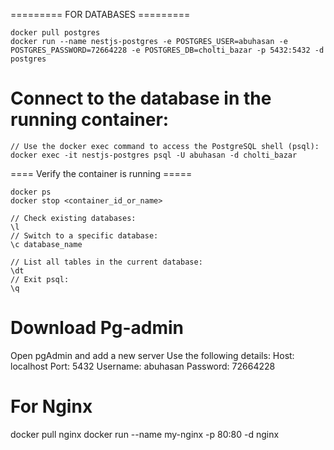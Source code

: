 
========= FOR DATABASES =========
```
docker pull postgres
docker run --name nestjs-postgres -e POSTGRES_USER=abuhasan -e POSTGRES_PASSWORD=72664228 -e POSTGRES_DB=cholti_bazar -p 5432:5432 -d postgres
```

# Connect to the database in the running container:
```
// Use the docker exec command to access the PostgreSQL shell (psql):
docker exec -it nestjs-postgres psql -U abuhasan -d cholti_bazar
```

==== Verify the container is running =====
```
docker ps
docker stop <container_id_or_name>
```


```
// Check existing databases:
\l
// Switch to a specific database:
\c database_name

// List all tables in the current database:
\dt
// Exit psql:
\q
```

# Download Pg-admin
Open pgAdmin and add a new server Use the following details:
Host: localhost
Port: 5432
Username: abuhasan
Password: 72664228




# For Nginx
docker pull nginx
docker run --name my-nginx -p 80:80 -d nginx
